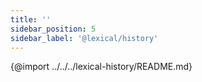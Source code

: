 ```yaml
---
title: ''
sidebar_position: 5
sidebar_label: '@lexical/history'
---
```


{@import ../../../lexical-history/README.md}
